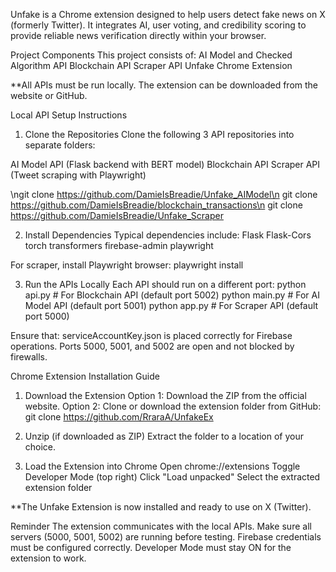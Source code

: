 Unfake is a Chrome extension designed to help users detect fake news on X (formerly Twitter). It integrates AI, user voting, and credibility scoring to provide reliable news verification directly within your browser.

Project Components
This project consists of:
AI Model and Checked Algorithm API
Blockchain API
Scraper API
Unfake Chrome Extension

**All APIs must be run locally. The extension can be downloaded from the website or GitHub.

Local API Setup Instructions
1. Clone the Repositories
Clone the following 3 API repositories into separate folders:

AI Model API (Flask backend with BERT model)
Blockchain API
Scraper API (Tweet scraping with Playwright)

\ngit clone https://github.com/DamieIsBreadie/Unfake_AIModel\n
git clone https://github.com/DamieIsBreadie/blockchain_transactions\n
git clone https://github.com/DamieIsBreadie/Unfake_Scraper


2. Install Dependencies
Typical dependencies include:
Flask
Flask-Cors
torch
transformers
firebase-admin
playwright

For scraper, install Playwright browser:
playwright install


3. Run the APIs Locally
Each API should run on a different port:
python api.py       # For Blockchain API (default port 5002)
python main.py       # For AI Model API (default port 5001)
python app.py        # For Scraper API (default port 5000)

Ensure that:
serviceAccountKey.json is placed correctly for Firebase operations.
Ports 5000, 5001, and 5002 are open and not blocked by firewalls.


Chrome Extension Installation Guide
1. Download the Extension
Option 1: Download the ZIP from the official website.
Option 2: Clone or download the extension folder from GitHub:
git clone https://github.com/RraraA/UnfakeEx


2. Unzip (if downloaded as ZIP)
Extract the folder to a location of your choice.

3. Load the Extension into Chrome
Open chrome://extensions
Toggle Developer Mode (top right)
Click "Load unpacked"
Select the extracted extension folder

**The Unfake Extension is now installed and ready to use on X (Twitter).

Reminder
The extension communicates with the local APIs. Make sure all servers (5000, 5001, 5002) are running before testing.
Firebase credentials must be configured correctly.
Developer Mode must stay ON for the extension to work.

